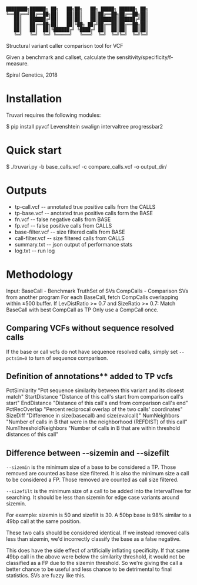 ```
████████╗██████╗ ██╗   ██╗██╗   ██╗ █████╗ ██████╗ ██╗
╚══██╔══╝██╔══██╗██║   ██║██║   ██║██╔══██╗██╔══██╗██║
   ██║   ██████╔╝██║   ██║██║   ██║███████║██████╔╝██║
   ██║   ██╔══██╗██║   ██║╚██╗ ██╔╝██╔══██║██╔══██╗██║
   ██║   ██║  ██║╚██████╔╝ ╚████╔╝ ██║  ██║██║  ██║██║
   ╚═╝   ╚═╝  ╚═╝ ╚═════╝   ╚═══╝  ╚═╝  ╚═╝╚═╝  ╚═╝╚═╝
```

Structural variant caller comparison tool for VCF

Given a benchmark and callset, calculate the sensitivity/specificity/f-measure.

Spiral Genetics, 2018


Installation
============

Truvari requires the following modules:

  $ pip install pyvcf Levenshtein swalign intervaltree progressbar2


Quick start
===========

  $ ./truvari.py -b base_calls.vcf -c compare_calls.vcf -o output_dir/


Outputs
=======

  * tp-call.vcf -- annotated true positive calls from the CALLS
  * tp-base.vcf -- anotated true positive calls form the BASE
  * fn.vcf -- false negative calls from BASE
  * fp.vcf -- false positive calls from CALLS
  * base-filter.vcf -- size filtered calls from BASE
  * call-filter.vcf -- size filtered calls from CALLS
  * summary.txt -- json output of performance stats
  * log.txt -- run log


Methodology
===========

Input:
    BaseCall - Benchmark TruthSet of SVs
    CompCalls - Comparison SVs from another program
For each BaseCall, fetch CompCalls overlapping within ±500 buffer. 
If LevDistRatio >= 0.7 and SizeRatio >= 0.7:
    Match BaseCall with best CompCall as TP
Only use a CompCall once. 


Comparing VCFs without sequence resolved calls
----------------------------------------------

If the base or call vcfs do not have sequence resolved calls, simply set `--pctsim=0` to turn of
sequence comparison.

Definition of annotations** added to TP vcfs
--------------------------------------------

PctSimilarity          "Pct sequence similarity between this variant and its closest match"
StartDistance          "Distance of this call's start from comparison call's start"
EndDistance            "Distance of this call's end from comparison call's end"
PctRecOverlap          "Percent reciprocal overlap of the two calls' coordinates"
SizeDiff               "Difference in size(basecall) and size(evalcall)"
NumNeighbors           "Number of calls in B that were in the neighborhood (REFDIST) of this call"
NumThresholdNeighbors  "Number of calls in B that are within threshold distances of this call"


Difference between --sizemin and --sizefilt
-------------------------------------------

`--sizemin` is the minimum size of a base to be considered a TP. Those removed are counted as base
size filtered. It is also the minimum size a call to be considered a FP. Those removed are counted
as call size filtered.

`--sizefilt` is the minimum size of a call to be added into the IntervalTree for searching. It should
be less than sizemin for edge case variants around sizemin.

For example: sizemin is 50 and sizefilt is 30. A 50bp base is 98% similar to a 49bp call at the
same position.

These two calls should be considered identical. If we instead removed calls less than sizemin, we'd
incorrectly classify the base as a false negative.

This does have the side effect of artificially inflating specificity. If that same 49bp call in the
above were below the similarity threshold, it would not be classified as a FP due to the sizemin
threshold. So we're giving the call a better chance to be useful and less chance to be detrimental
to final statistics. SVs are fuzzy like this.
